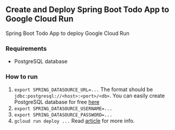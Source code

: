 ## Create and Deploy Spring Boot Todo App to Google Cloud Run
Spring Boot Todo App to deploy Google Cloud Run


### Requirements
- PostgreSQL database

### How to run
1. `export SPRING_DATASOURCE_URL=...` The format should be `jdbc:postgresql://<host>:<port>/<db>`. You can easily create PostgreSQL database for free [here](https://rapidapp.io)
2. `export SPRING_DATASOURCE_USERNAME=...`
1. `export SPRING_DATASOURCE_PASSWORD=...`
2. `gcloud run deploy ...` Read [article](https://docs.rapidapp.io/blog/create-and-deploy-spring-boot-todo-app-to-google-cloud-run) for more info.
